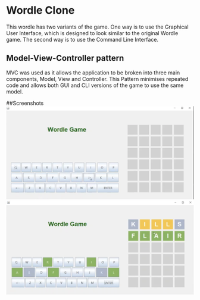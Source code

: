 # Wordle Clone
This wordle has two variants of the game. One way is to use the Graphical User Interface, which is designed to look similar to the original Wordle game. The second way is to use the Command Line Interface.


## Model-View-Controller pattern 
MVC was used as it allows the application to be broken into three main components, Model, View and Controller. This Pattern minimises repeated code and allows both GUI and CLI versions of the game to use the same model.

##Screenshots
![Screenshot](Screenshot_1.png)
![Screenshot](Screenshot_2.png)
